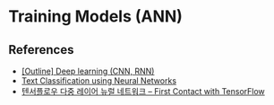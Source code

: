 # Training Models (ANN)

## References
- [[Outline] Deep learning (CNN, RNN)](http://physics2.mju.ac.kr/juhapruwp/?p=1517)
- [Text Classification using Neural Networks](https://machinelearnings.co/text-classification-using-neural-networks-f5cd7b8765c6)
- [텐서플로우 다중 레이어 뉴럴 네트워크 – First Contact with TensorFlow](https://tensorflow.blog/5-%ED%85%90%EC%84%9C%ED%94%8C%EB%A1%9C%EC%9A%B0-%EB%8B%A4%EC%A4%91-%EB%A0%88%EC%9D%B4%EC%96%B4-%EB%89%B4%EB%9F%B4-%EB%84%A4%ED%8A%B8%EC%9B%8C%ED%81%AC-first-contact-with-tensorflow/)